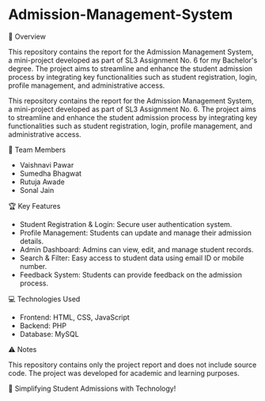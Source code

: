 # Admission-Management-System

📌 Overview

This repository contains the report for the Admission Management System, a mini-project developed as part of SL3 Assignment No. 6 for my Bachelor's degree. The project aims to streamline and enhance the student admission process by integrating key functionalities such as student registration, login, profile management, and administrative access.

This repository contains the report for the Admission Management System, a mini-project developed as part of SL3 Assignment No. 6. The project aims to streamline and enhance the student admission process by integrating key functionalities such as student registration, login, profile management, and administrative access.

👥 Team Members
- Vaishnavi Pawar
- Sumedha Bhagwat
- Rutuja Awade
- Sonal Jain

🏆 Key Features
- Student Registration & Login: Secure user authentication system.
- Profile Management: Students can update and manage their admission details.
- Admin Dashboard: Admins can view, edit, and manage student records.
- Search & Filter: Easy access to student data using email ID or mobile number.
- Feedback System: Students can provide feedback on the admission process.

💻 Technologies Used
- Frontend: HTML, CSS, JavaScript
- Backend: PHP
- Database: MySQL

⚠️ Notes

This repository contains only the project report and does not include source code.
The project was developed for academic and learning purposes.

🚀 Simplifying Student Admissions with Technology!

